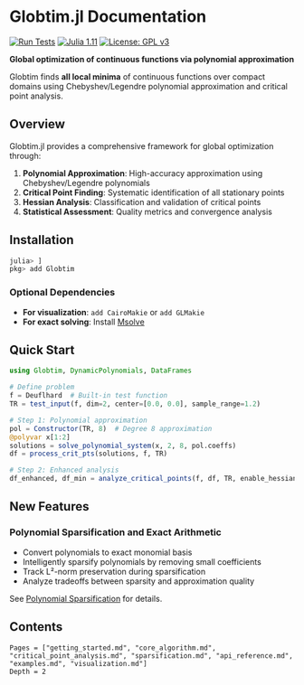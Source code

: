 # Globtim.jl Documentation

[![Run Tests](https://github.com/gescholt/globtim.jl/actions/workflows/test.yml/badge.svg)](https://github.com/gescholt/globtim.jl/actions/workflows/test.yml)
[![Julia 1.11](https://img.shields.io/badge/julia-1.11+-blue.svg)](https://julialang.org/downloads/)
[![License: GPL v3](https://img.shields.io/badge/License-GPLv3-blue.svg)](https://www.gnu.org/licenses/gpl-3.0)

**Global optimization of continuous functions via polynomial approximation**

Globtim finds **all local minima** of continuous functions over compact domains using Chebyshev/Legendre polynomial approximation and critical point analysis.

## Overview

Globtim.jl provides a comprehensive framework for global optimization through:

1. **Polynomial Approximation**: High-accuracy approximation using Chebyshev/Legendre polynomials
2. **Critical Point Finding**: Systematic identification of all stationary points
3. **Hessian Analysis**: Classification and validation of critical points
4. **Statistical Assessment**: Quality metrics and convergence analysis

## Installation

```julia
julia> ]
pkg> add Globtim
```

### Optional Dependencies
- **For visualization**: `add CairoMakie` or `add GLMakie`
- **For exact solving**: Install [Msolve](https://msolve.lip6.fr/)

## Quick Start

```julia
using Globtim, DynamicPolynomials, DataFrames

# Define problem
f = Deuflhard  # Built-in test function
TR = test_input(f, dim=2, center=[0.0, 0.0], sample_range=1.2)

# Step 1: Polynomial approximation
pol = Constructor(TR, 8)  # Degree 8 approximation
@polyvar x[1:2]
solutions = solve_polynomial_system(x, 2, 8, pol.coeffs)
df = process_crit_pts(solutions, f, TR)

# Step 2: Enhanced analysis
df_enhanced, df_min = analyze_critical_points(f, df, TR, enable_hessian=true)
```

## New Features

### Polynomial Sparsification and Exact Arithmetic
- Convert polynomials to exact monomial basis
- Intelligently sparsify polynomials by removing small coefficients
- Track L²-norm preservation during sparsification
- Analyze tradeoffs between sparsity and approximation quality

See [Polynomial Sparsification](sparsification.md) for details.

## Contents

```@contents
Pages = ["getting_started.md", "core_algorithm.md", "critical_point_analysis.md", "sparsification.md", "api_reference.md", "examples.md", "visualization.md"]
Depth = 2
```